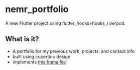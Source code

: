 # nemr_portfolio

A new Flutter project using flutter_hooks+hooks_riverpod.

## What is it?
- A portfolio for my previous work, projects, and contact info
- built using cupertino design
- implements [this figma file](https://www.figma.com/proto/E8qVuvTLLTfrAK60plgUJn/PORTFOLIO-PROTOTYPE?node-id=0%3A1&scaling=min-zoom&starting-point-node-id=136%3A2304)

